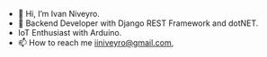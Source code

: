 - 👋 Hi, I’m Ivan Niveyro.
- 👀 Backend Developer with Django REST Framework and dotNET.
-   IoT Enthusiast with Arduino.
- 📫 How to reach me iiniveyro@gmail.com,

<!---
iniveyro/iniveyro is a ✨ special ✨ repository because its `README.md` (this file) appears on your GitHub profile.
You can click the Preview link to take a look at your changes.
--->
